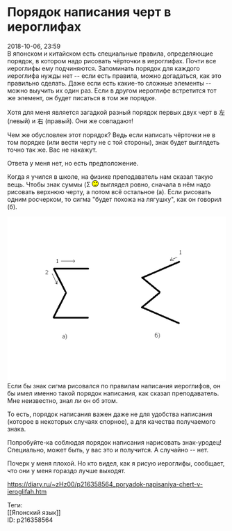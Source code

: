 Порядок написания черт в иероглифах
====================================

   
 2018-10-06, 23:59   
  В японском и китайском есть специальные правила, определяющие порядок, в котором надо рисовать чёрточки в иероглифах. Почти все иероглифы ему подчиняются. Запоминать порядок для каждого иероглифа нужды нет -- если есть правила, можно догадаться, как это правильно сделать. Даже если есть какие-то сложные элементы -- можно выучить их один раз. Если в другом иероглифе встретится тот же элемент, он будет писаться в том же порядке.   
   
  Хотя для меня является загадкой разный порядок первых двух черт в 左 (левый) и 右 (правый). Они же совпадают!    
   
 Чем же обусловлен этот порядок? Ведь если написать чёрточки не в том порядке (или вести черту не с той стороны), знак будет выглядеть точно так же. Вас не накажут.   
   
 Ответа у меня нет, но есть предположение.   
   
 Когда я учился в школе, на физике преподаватель нам сказал такую вещь. Чтобы знак суммы (Σ ![;)](pics/1136.gif) выглядел ровно, сначала в нём надо рисовать верхнюю черту, а потом всё остальное (а). Если рисовать одним росчерком, то сигма "будет похожа на лягушку", как он говорил (б).   
   
  ![](pics/VP9GRUe.png)    
 Если бы знак сигма рисовался по правилам написания иероглифов, он бы имел именно такой порядок написания, как сказал преподаватель. Мне неизвестно, знал ли он об этом.   
   
 То есть, порядок написания важен даже не для удобства написания (которое в некоторых случаях спорное), а для качества получаемого знака.   
   
 Попробуйте-ка соблюдая порядок написания нарисовать знак-уродец! Специально, может быть, у вас это и получится. А случайно -- нет.   
   
 Почерк у меня плохой. Но кто видел, как я рисую иероглифы, сообщает, что они у меня гораздо лучше выходят.   
    
 <https://diary.ru/~zHz00/p216358564_poryadok-napisaniya-chert-v-ieroglifah.htm>   
   
 Теги:   
 [[Японский язык]]   
 ID: p216358564